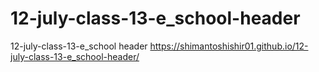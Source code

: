 # 12-july-class-13-e_school-header
12-july-class-13-e_school header
https://shimantoshishir01.github.io/12-july-class-13-e_school-header/
